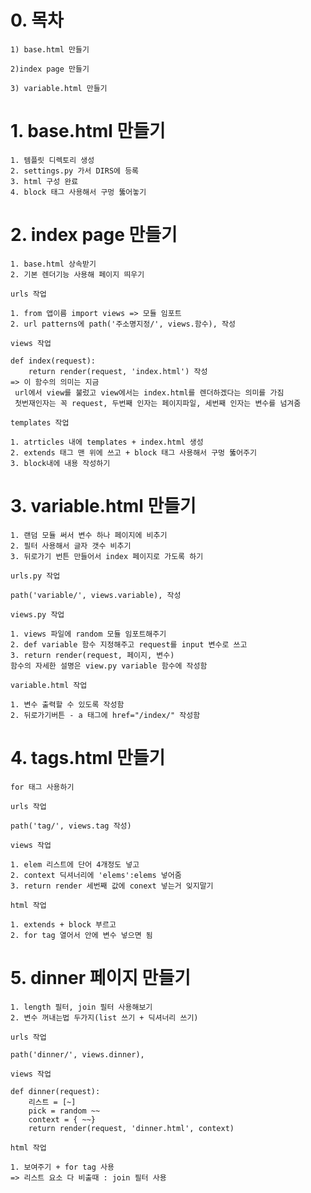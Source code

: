 # 0. 목차

`1) base.html 만들기`

`2)index page 만들기 `

`3) variable.html 만들기`



# 1. base.html 만들기

```
1. 템플릿 디렉토리 생성
2. settings.py 가서 DIRS에 등록
3. html 구성 완료
4. block 태그 사용해서 구멍 뚫어놓기
```



# 2. index page 만들기

```
1. base.html 상속받기
2. 기본 렌더기능 사용해 페이지 띄우기
```

`urls 작업`

```
1. from 앱이름 import views => 모듈 임포트
2. url patterns에 path('주소명지정/', views.함수), 작성
```

`views 작업`

```
def index(request):
	return render(request, 'index.html') 작성
=> 이 함수의 의미는 지금
 url에서 view를 불렀고 view에서는 index.html를 렌더하겠다는 의미를 가짐
 첫번재인자는 꼭 request, 두번째 인자는 페이지파일, 세번째 인자는 변수를 넘겨줌
```

`templates 작업`

```
1. atrticles 내에 templates + index.html 생성
2. extends 태그 맨 위에 쓰고 + block 태그 사용해서 구멍 뚫어주기
3. block내에 내용 작성하기
```



# 3. variable.html 만들기

```
1. 랜덤 모듈 써서 변수 하나 페이지에 비추기
2. 필터 사용해서 글자 갯수 비추기
3. 뒤로가기 번튼 만들어서 index 페이지로 가도록 하기
```

`urls.py 작업`

```
path('variable/', views.variable), 작성
```

`views.py 작업`

```
1. views 파일에 random 모듈 임포트해주기
2. def variable 함수 지정해주고 request를 input 변수로 쓰고 
3. return render(request, 페이지, 변수)
함수의 자세한 설명은 view.py variable 함수에 작성함
```

`variable.html 작업`

```
1. 변수 출력할 수 있도록 작성함
2. 뒤로가기버튼 - a 태그에 href="/index/" 작성함
```



# 4. tags.html 만들기

```
for 태그 사용하기
```

`urls 작업`

```
path('tag/', views.tag 작성)
```

`views 작업`

```
1. elem 리스트에 단어 4개정도 넣고
2. context 딕셔너리에 'elems':elems 넣어줌
3. return render 세번째 값에 conext 넣는거 잊지말기
```

`html 작업`

```
1. extends + block 부르고
2. for tag 열어서 안에 변수 넣으면 됨
```



# 5. dinner 페이지 만들기

```
1. length 필터, join 필터 사용해보기
2. 변수 꺼내는법 두가지(list 쓰기 + 딕셔너리 쓰기)
```

`urls 작업`

```
path('dinner/', views.dinner),
```

`views 작업`

```
def dinner(request):
	리스트 = [~]
	pick = random ~~
	context = { ~~}
	return render(request, 'dinner.html', context)
```

`html 작업`

```
1. 보여주기 + for tag 사용
=> 리스트 요소 다 비출때 : join 필터 사용
```

